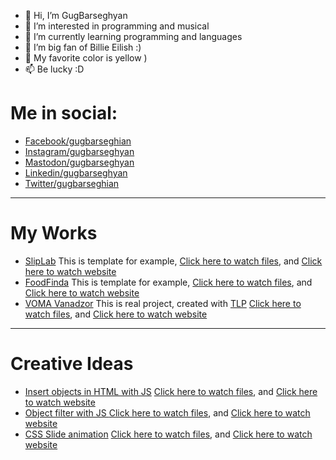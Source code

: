 - 👋 Hi, I’m GugBarseghyan
- 👀 I’m interested in programming and musical
- 🌱 I’m currently learning programming and languages
- 💞️ I’m big fan of Billie Eilish :)
- 💛 My favorite color is yellow )
- 📫 Be lucky :D

<h1>Me in social:</h1>
<ul>
  <li><a target="_blank" href="https://www.facebook.com/gugbarseghian">Facebook/gugbarseghian</a></li>
  <li><a target="_blank" href="https://www.instagram.com/gugbarseghyan">Instagram/gugbarseghyan</a></li>
  <li><a target="_blank" href="https://mastodon.social/web/@gugbarseghyan">Mastodon/gugbarseghyan</a></li>
  <li><a target="_blank" href="https://www.linkedin.com/in/gugbarseghyan/">Linkedin/gugbarseghyan</a></li>
  <li><a target="_blank" href="https://twitter.com/gugbarseghian">Twitter/gugbarseghian</a></li>
</ul>

<hr>

<h1>My Works</h1>
<ul>
  <li><u>SlipLab</u> This is template for example, <a target="_blank" href="https://github.com/GugBarseghyan/SlipLab">Click here to watch files</a>, and <a target="_blank" href="https://gugbarseghyan.github.io/SlipLab/">Click here to watch website</a></li>
  <li><u>FoodFinda</u> This is template for example, <a target="_blank" href="https://github.com/GugBarseghyan/FoodFinda">Click here to watch files</a>, and <a target="_blank" href="https://gugbarseghyan.github.io/FoodFinda/">Click here to watch website</a></li>
  <li><u>VOMA Vanadzor</u> This is real project, created with <a target="_blank" href="https://www.facebook.com/TechnologyLearningPlanet/">TLP</a> <a target="_blank" href="https://github.com/GugBarseghyan/VOMA_Vanadzor">Click here to watch files</a>, and <a href="https://gugbarseghyan.github.io/VOMA_Vanadzor/">Click here to watch website</a></li>
</ul>

<hr>

<h1>Creative Ideas</h1>
<ul>
  <li><u>Insert objects in HTML with JS</u> <a target="_blank" href="https://github.com/GugBarseghyan/Insert-object-from-JS-to-HTML">Click here to watch files</a>, and <a target="_blank" href="https://gugbarseghyan.github.io/Insert-object-from-JS-to-HTML/">Click here to watch website</a></li>
  
  <li><u>Object filter with JS </u><a target="_blank" href="https://github.com/GugBarseghyan/JS-Filter">Click here to watch files</a>, and <a target="_blank" href="https://gugbarseghyan.github.io/JS-Filter/">Click here to watch website</a></li>
  
  <li><u>CSS Slide animation</u> <a target="_blank" href="https://github.com/GugBarseghyan/webkit-slide-animation">Click here to watch files</a>, and <a href="https://gugbarseghyan.github.io/webkit-slide-animation/">Click here to watch website</a></li>
</ul>
